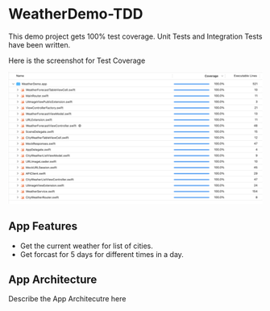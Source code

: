 # WeatherDemo-TDD
This demo project gets 100% test coverage. Unit Tests and Integration Tests have been written. 

Here is the screenshot for Test Coverage

![Alt text](/Screenshots/TestCoverage.png?raw=true "Test Coverage")

## App Features
- Get the current weather for list of cities.
- Get forcast for 5 days for different times in a day.

## App Architecture
Describe the App Architecutre here
